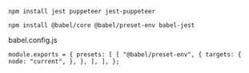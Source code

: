 `npm install jest puppeteer jest-puppeteer`

`npm install @babel/core @babel/preset-env babel-jest`

babel.config.js

`module.exports = {
presets: [
[
"@babel/preset-env",
{
targets: {
node: "current",
},
},
],
],
};`
